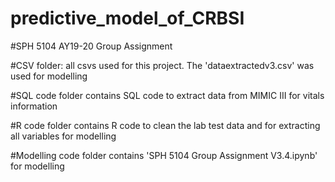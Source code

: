 # predictive_model_of_CRBSI
#SPH 5104 AY19-20 Group Assignment

#CSV folder: all csvs used for this project. The 'dataextractedv3.csv' was used for modelling


#SQL code folder contains SQL code to extract data from MIMIC III for vitals information


#R code folder contains R code to clean the lab test data and for extracting all variables for modelling


#Modelling code folder contains 'SPH 5104 Group Assignment V3.4.ipynb' for modelling
